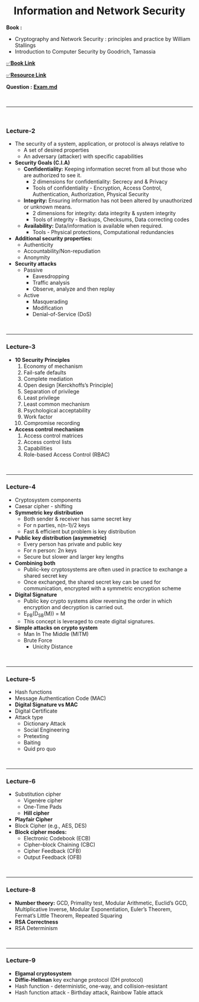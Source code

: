 <h1 align="center">Information and Network Security</h1>

**Book :**
- Cryptography and Network Security : principles and practice by William Stallings
- Introduction to Computer Security by Goodrich, Tamassia

[✅**Book Link**][book]

[book]: https://drive.google.com/drive/folders/1_IBMwGkua52g4yEUajKonqdwKZWEpMW8?usp=drive_link

[✅**Resource Link**](https://drive.google.com/drive/folders/104Afe-RU1yegZI9Ijhk8UV_w1tnpVhlA?usp=drive_link)

**Question :** [**Exam.md**](Exam.md)

<br><hr><br>

### Lecture-2

- The security of a system, application, or protocol is always relative to
    - A set of desired properties
    - An adversary (attacker) with specific capabilities
- **Security Goals (C.I.A)**
    - **Confidentiality:** Keeping information secret from all but those who are authorized to see it.
        - 2 dimensions for confidentiality: Secrecy and & Privacy
        - Tools of confidentiality - Encryption, Access Control, Authentication, Authorization, Physical Security
    - **Integrity:** Ensuring information has not been altered by unauthorized or unknown means.
        - 2 dimensions for integrity: data integrity & system integrity
        - Tools of integrity - Backups, Checksums, Data correcting codes
    - **Availability:** Data/information is available when required.
        - Tools - Physical protections, Computational redundancies
- **Additional security properties:**
    - Authenticity
    - Accountability/Non-repudiation
    - Anonymity
- **Security attacks**
    - Passive
        - Eavesdropping
        - Traffic analysis
        - Observe, analyze and then replay
    - Active
        - Masquerading
        - Modification
        - Denial-of-Service (DoS)

<br><hr>

### Lecture-3

- **10 Security Principles**
    1. Economy of mechanism
    2. Fail-safe defaults
    3. Complete mediation
    4. Open design [Kerckhoffs’s Principle]
    5. Separation of privilege
    6. Least privilege
    7. Least common mechanism
    8. Psychological acceptability
    9. Work factor
    10. Compromise recording
- **Access control mechanism**
    1. Access control matrices
    2. Access control lists
    3. Capabilities
    4. Role-based Access Control (RBAC)

<br><hr>

### Lecture-4

- Cryptosystem components
- Caesar cipher - shifting
-  **Symmetric key distribution**
    - Both sender & receiver has same secret key
    - For n parties, n(n-1)/2 keys
    - Fast & efficient but problem is key distribution
- **Public key distribution (asymmetric)**
    - Every person has private and public key
    - For n person: 2n keys
    - Secure but slower and larger key lengths
- **Combining both**
    - Public-key cryptosystems are often used in practice to exchange a shared secret key
    - Once exchanged, the shared secret key can be used for communication, encrypted with a symmetric encryption scheme
- **Digital Signature**
    - Public key crypto systems allow reversing the order in which encryption and decryption is carried out.
    - E<sub>PB</sub>(D<sub>SB</sub>(M)) = M
    - This concept is leveraged to create digital signatures.
- **Simple attacks on crypto system**
    - Man In The Middle (MITM)
    - Brute Force
        - Unicity Distance

<br><hr>

### Lecture-5

- Hash functions
- Message Authentication Code (MAC)
- **Digital Signature vs MAC**
- Digital Certificate
- Attack type
    - Dictionary Attack
    - Social Engineering
    - Pretexting
    - Baiting
    - Quid pro quo

<br><hr>

### Lecture-6

- Substitution cipher
    - Vigenère cipher
    - One-Time Pads
    - **Hill cipher**
- **Playfair Cipher**
- Block Cipher (e.g., AES, DES)
- **Block cipher modes:**
    - Electronic Codebook (ECB)
    - Cipher–block Chaining (CBC)
    - Cipher Feedback (CFB)
    - Output Feedback (OFB)

<br><hr>

### Lecture-8

- **Number theory:** GCD, Primality test, Modular Arithmetic, Euclid’s GCD, Multiplicative Inverse, Modular Exponentiation, Euler’s Theorem, Fermat’s Little Theorem, Repeated Squaring
- **RSA Correctness**
- RSA Determinism

<br><hr>

### Lecture-9

- **Elgamal cryptosystem**
- **Diffie-Hellman** key exchange protocol (DH protocol)
- Hash function - deterministic, one-way, and collision-resistant
- Hash function attack - Birthday attack, Rainbow Table attack